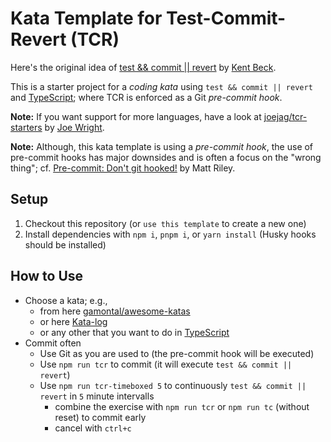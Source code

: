 # Kata Template for Test-Commit-Revert (TCR)

Here's the original idea of [test && commit || revert](https://medium.com/@kentbeck_7670/test-commit-revert-870bbd756864) by [Kent Beck](https://www.kentbeck.com/).

This is a starter project for a _coding kata_ using `test && commit || revert` and [TypeScript](https://www.typescriptlang.org/); where TCR is enforced as a Git _pre-commit hook_.

**Note:** If you want support for more languages, have a look at [joejag/tcr-starters](https://github.com/joejag/tcr-starters) by [Joe Wright](https://code.joejag.com/).

**Note:** Although, this kata template is using a _pre-commit hook_, the use of pre-commit hooks has major downsides and is often a focus on the "wrong thing"; cf. [Pre-commit: Don't git hooked!](https://www.thoughtworks.com/insights/blog/pre-commit-don-t-git-hooked) by Matt Riley.

## Setup

1. Checkout this repository (or `use this template` to create a new one)
2. Install dependencies with `npm i`, `pnpm i`, or `yarn install` (Husky hooks should be installed)

## How to Use

* Choose a kata; e.g.,
  * from here [gamontal/awesome-katas](https://github.com/gamontal/awesome-katas)
  * or here [Kata-log](https://kata-log.rocks/)
  * or any other that you want to do in [TypeScript](https://www.typescriptlang.org/)
* Commit often
  * Use Git as you are used to (the pre-commit hook will be executed)
  * Use `npm run tcr` to commit (it will execute `test && commit || revert`)
  * Use `npm run tcr-timeboxed 5` to continuously `test && commit || revert` in `5` minute intervalls
    * combine the exercise with `npm run tcr` or `npm run tc` (without reset) to commit early
    * cancel with `ctrl+c`
